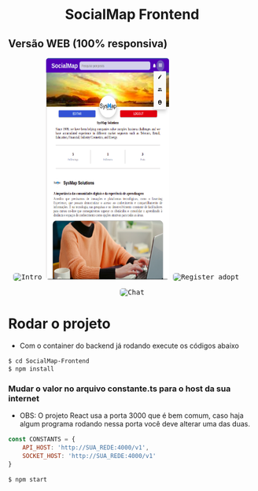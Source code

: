 <h1 align="center">
  SocialMap Frontend
</h1>


## Versão WEB (100% responsiva)

<p align="center">
  <kbd>
    <img width="250" style="border-radius: 5px" height="450" src="../midias/mobile_exemple.gif" alt="Intro">
  </kbd>
  <kbd>
    <img width="250" style="border-radius: 5px" height="450" src="../midias/profile_sysmap.png" alt="Register adopt">
  </kbd>
  <kbd>
    <img width="250" style="border-radius: 5px" height="450" src="../midias/mobile_exemple2.gif" alt="Register adopt">
  </kbd>
    &nbsp;&nbsp;&nbsp;&nbsp;

</p>
<p align="center">
<kbd>
  <img width="650" style="border-radius: 5px" height="400" src="../midias/web-exemple.gif" alt="Chat">
</kbd>
</p>

# Rodar o projeto
* Com o container do backend já rodando execute os códigos abaixo

```shell
$ cd SocialMap-Frontend
$ npm install
```

### Mudar o valor no arquivo constante.ts para o host da sua internet
  * OBS: O projeto React usa a porta 3000 que é bem comum, caso haja algum programa rodando nessa porta você deve alterar uma das duas.
  
```js
const CONSTANTS = {
    API_HOST: 'http://SUA_REDE:4000/v1',
    SOCKET_HOST: 'http://SUA_REDE:4000/v1'
}
```

```shell
$ npm start
```